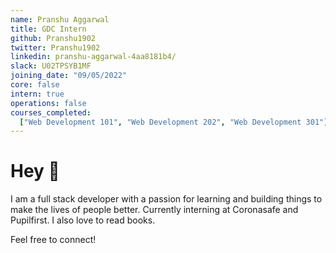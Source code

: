 ```yaml
---
name: Pranshu Aggarwal
title: GDC Intern
github: Pranshu1902
twitter: Pranshu1902
linkedin: pranshu-aggarwal-4aa8181b4/
slack: U02TPSYB1MF
joining_date: "09/05/2022"
core: false
intern: true
operations: false
courses_completed:
  ["Web Development 101", "Web Development 202", "Web Development 301"]
---
```


# Hey 🚀

I am a full stack developer with a passion for learning and building things to make the lives of people better. Currently interning at Coronasafe and Pupilfirst.
I also love to read books.

Feel free to connect!

